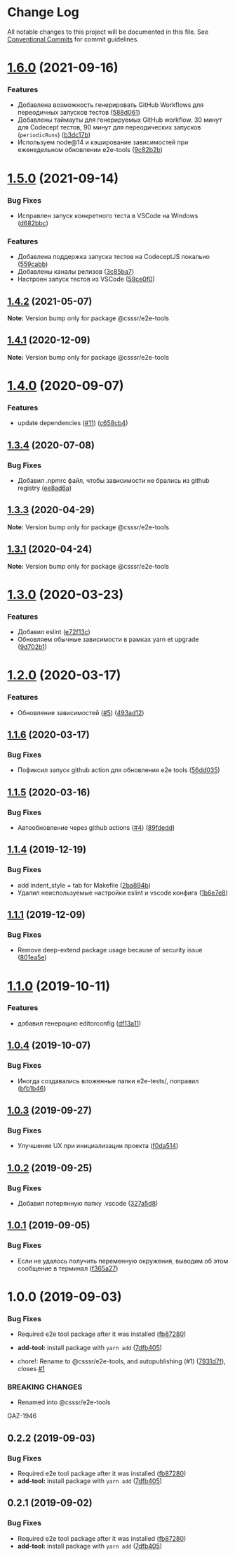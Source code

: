 # Change Log

All notable changes to this project will be documented in this file.
See [Conventional Commits](https://conventionalcommits.org) for commit guidelines.

# [1.6.0](https://github.com/CSSSR/e2e-tools/compare/@csssr/e2e-tools@1.5.0...@csssr/e2e-tools@1.6.0) (2021-09-16)


### Features

* Добавлена возможность генерировать GitHub Workflows для переодичных запусков тестов ([588d061](https://github.com/CSSSR/e2e-tools/commit/588d061d5231747f578d35d1b0f0a66c418bd204))
* Добавлены таймауты для генерируемых GitHub workflow. 30 минут для Codecept тестов, 90 минут для переодических запусков (`periodicRuns`) ([b3dc17b](https://github.com/CSSSR/e2e-tools/commit/b3dc17b94d02d157b7fc51acdd802d659b0744a3))
* Используем node@14 и кэширование зависимостей при еженедельном обновлении e2e-tools ([9c82b2b](https://github.com/CSSSR/e2e-tools/commit/9c82b2bc88591d9dfd7734682a3cff7e6bc43417))





# [1.5.0](https://github.com/CSSSR/e2e-tools/compare/@csssr/e2e-tools@1.4.2...@csssr/e2e-tools@1.5.0) (2021-09-14)


### Bug Fixes

* Исправлен запуск конкретного теста в VSCode на Windows ([d682bbc](https://github.com/CSSSR/e2e-tools/commit/d682bbc6d69a6081c8f25afdc31fc0c5da801db4))


### Features

* Добавлена поддержка запуска тестов на CodeceptJS локально ([559cabb](https://github.com/CSSSR/e2e-tools/commit/559cabbdb243cd728b48b4cbde907da5e18e836a))
* Добавлены каналы релизов ([3c85ba7](https://github.com/CSSSR/e2e-tools/commit/3c85ba7893253210c465951681c5a311624b8f25))
* Настроен запуск тестов из VSCode ([59ce0f0](https://github.com/CSSSR/e2e-tools/commit/59ce0f0ca7c30cb6e60b00aa826dcf1180d7113b))





## [1.4.2](https://github.com/CSSSR/e2e-tools/compare/@csssr/e2e-tools@1.4.1...@csssr/e2e-tools@1.4.2) (2021-05-07)

**Note:** Version bump only for package @csssr/e2e-tools





## [1.4.1](https://github.com/CSSSR/e2e-tools/compare/@csssr/e2e-tools@1.4.0...@csssr/e2e-tools@1.4.1) (2020-12-09)

**Note:** Version bump only for package @csssr/e2e-tools





# [1.4.0](https://github.com/CSSSR/e2e-tools/compare/@csssr/e2e-tools@1.3.4...@csssr/e2e-tools@1.4.0) (2020-09-07)


### Features

* update dependencies ([#11](https://github.com/CSSSR/e2e-tools/issues/11)) ([c658cb4](https://github.com/CSSSR/e2e-tools/commit/c658cb4c2b49e80c024f133e0491a4d9db1119b4))





## [1.3.4](https://github.com/CSSSR/e2e-tools/compare/@csssr/e2e-tools@1.3.3...@csssr/e2e-tools@1.3.4) (2020-07-08)


### Bug Fixes

* Добавил .npmrc файл, чтобы зависимости не брались из github registry ([ee8ad6a](https://github.com/CSSSR/e2e-tools/commit/ee8ad6a2316eb9d86b6f0a5a12c587d3f8faa734))





## [1.3.3](https://github.com/CSSSR/e2e-tools/compare/@csssr/e2e-tools@1.3.1...@csssr/e2e-tools@1.3.3) (2020-04-29)

**Note:** Version bump only for package @csssr/e2e-tools





## [1.3.1](https://github.com/CSSSR/e2e-tools/compare/@csssr/e2e-tools@1.3.0...@csssr/e2e-tools@1.3.1) (2020-04-24)

**Note:** Version bump only for package @csssr/e2e-tools





# [1.3.0](https://github.com/CSSSR/e2e-tools/compare/@csssr/e2e-tools@1.2.0...@csssr/e2e-tools@1.3.0) (2020-03-23)


### Features

* Добавил eslint ([e72f13c](https://github.com/CSSSR/e2e-tools/commit/e72f13cbb3d6b0eaadaf32e3cd3eed3aedb85105))
* Обновляем обычные зависимости в рамках yarn et upgrade ([9d702b1](https://github.com/CSSSR/e2e-tools/commit/9d702b165b4c228c911294daddd19af5398b0e34))





# [1.2.0](https://github.com/CSSSR/e2e-tools/compare/@csssr/e2e-tools@1.1.6...@csssr/e2e-tools@1.2.0) (2020-03-17)


### Features

* Обновление зависимостей ([#5](https://github.com/CSSSR/e2e-tools/issues/5)) ([493ad12](https://github.com/CSSSR/e2e-tools/commit/493ad12fdf0346f44d98cb874257b30d6000c442))





## [1.1.6](https://github.com/CSSSR/e2e-tools/compare/@csssr/e2e-tools@1.1.5...@csssr/e2e-tools@1.1.6) (2020-03-17)


### Bug Fixes

* Пофиксил запуск github action для обновления e2e tools ([56dd035](https://github.com/CSSSR/e2e-tools/commit/56dd0350e06dac6328535bd41f944b034418ca3e))





## [1.1.5](https://github.com/CSSSR/e2e-tools/compare/@csssr/e2e-tools@1.1.4...@csssr/e2e-tools@1.1.5) (2020-03-16)


### Bug Fixes

* Автообновление через github actions ([#4](https://github.com/CSSSR/e2e-tools/issues/4)) ([89fdedd](https://github.com/CSSSR/e2e-tools/commit/89fdedd45100dd3fd0bd3f58b8175135d563327c))





## [1.1.4](https://github.com/csssr-team/e2e-tools/compare/@csssr/e2e-tools@1.1.1...@csssr/e2e-tools@1.1.4) (2019-12-19)


### Bug Fixes

* add indent_style = tab for Makefile ([2ba894b](https://github.com/csssr-team/e2e-tools/commit/2ba894b6d0465cb23b03b980a9e0f8c6438d5617))
* Удалил неиспользуемые настройки eslint и vscode конфига ([1b6e7e8](https://github.com/csssr-team/e2e-tools/commit/1b6e7e8e1887b8f93078983ed188bf52061cbcd8))





## [1.1.1](https://github.com/csssr-team/e2e-tools/compare/@csssr/e2e-tools@1.1.0...@csssr/e2e-tools@1.1.1) (2019-12-09)


### Bug Fixes

* Remove deep-extend package usage because of security issue ([801ea5e](https://github.com/csssr-team/e2e-tools/commit/801ea5e0ab9e34c00b718b0bd1ca9e2374f8cddb))





# [1.1.0](https://github.com/csssr-team/e2e-tools/compare/@csssr/e2e-tools@1.0.4...@csssr/e2e-tools@1.1.0) (2019-10-11)


### Features

* добавил генерацию editorconfig ([df13a11](https://github.com/csssr-team/e2e-tools/commit/df13a11))





## [1.0.4](https://github.com/csssr-team/e2e-tools/compare/@csssr/e2e-tools@1.0.3...@csssr/e2e-tools@1.0.4) (2019-10-07)


### Bug Fixes

* Иногда создавались вложенные папки e2e-tests/, поправил ([bfb1b46](https://github.com/csssr-team/e2e-tools/commit/bfb1b46))





## [1.0.3](https://github.com/csssr-team/e2e-tools/compare/@csssr/e2e-tools@1.0.2...@csssr/e2e-tools@1.0.3) (2019-09-27)


### Bug Fixes

* Улучшение UX при инициализации проекта ([f0da514](https://github.com/csssr-team/e2e-tools/commit/f0da514))





## [1.0.2](https://github.com/csssr-team/e2e-tools/compare/@csssr/e2e-tools@1.0.1...@csssr/e2e-tools@1.0.2) (2019-09-25)


### Bug Fixes

* Добавил потерянную папку .vscode ([327a5d8](https://github.com/csssr-team/e2e-tools/commit/327a5d8))





## [1.0.1](https://github.com/csssr-team/e2e-tools/compare/@csssr/e2e-tools@1.0.0...@csssr/e2e-tools@1.0.1) (2019-09-05)


### Bug Fixes

* Если не удалось получить переменную окружения, выводим об этом сообщение в терминал ([f365a27](https://github.com/csssr-team/e2e-tools/commit/f365a27))





# 1.0.0 (2019-09-03)


### Bug Fixes

* Required e2e tool package after it was installed ([fb87280](https://github.com/csssr-team/e2e-tools/commit/fb87280))
* **add-tool:** install package with `yarn add` ([7dfb405](https://github.com/csssr-team/e2e-tools/commit/7dfb405))


* chore!: Rename to @csssr/e2e-tools, and autopublishing (#1) ([7931d7f](https://github.com/csssr-team/e2e-tools/commit/7931d7f)), closes [#1](https://github.com/csssr-team/e2e-tools/issues/1)


### BREAKING CHANGES

* Renamed into @csssr/e2e-tools

GAZ-1946





## 0.2.2 (2019-09-03)


### Bug Fixes

* Required e2e tool package after it was installed ([fb87280](https://github.com/csssr-team/e2e-tools/commit/fb87280))
* **add-tool:** install package with `yarn add` ([7dfb405](https://github.com/csssr-team/e2e-tools/commit/7dfb405))





## 0.2.1 (2019-09-02)


### Bug Fixes

* Required e2e tool package after it was installed ([fb87280](https://github.com/csssr-team/e2e-tools/commit/fb87280))
* **add-tool:** install package with `yarn add` ([7dfb405](https://github.com/csssr-team/e2e-tools/commit/7dfb405))
